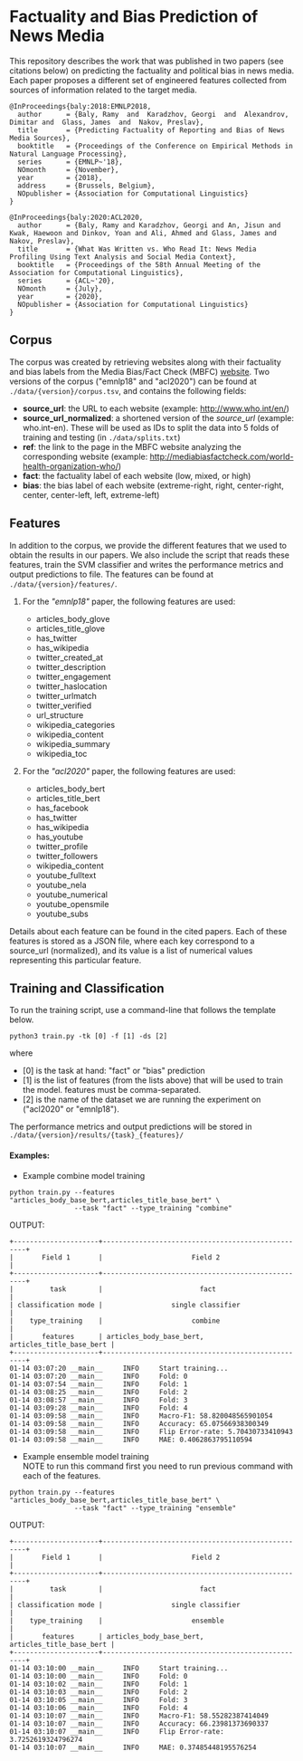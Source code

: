 # Factuality and Bias Prediction of News Media

This repository describes the work that was published in two papers (see citations below) on predicting the factuality and political bias in news media. Each paper proposes a different set of engineered features collected from sources of information related to the target media.

```
@InProceedings{baly:2018:EMNLP2018,
  author      = {Baly, Ramy  and  Karadzhov, Georgi  and  Alexandrov, Dimitar and  Glass, James  and  Nakov, Preslav},
  title       = {Predicting Factuality of Reporting and Bias of News Media Sources},  
  booktitle   = {Proceedings of the Conference on Empirical Methods in Natural Language Processing},
  series      = {EMNLP~'18},
  NOmonth     = {November},
  year        = {2018},
  address     = {Brussels, Belgium},
  NOpublisher = {Association for Computational Linguistics}
}
```

```
@InProceedings{baly:2020:ACL2020,
  author      = {Baly, Ramy and Karadzhov, Georgi and An, Jisun and Kwak, Haewoon and Dinkov, Yoan and Ali, Ahmed and Glass, James and Nakov, Preslav},
  title       = {What Was Written vs. Who Read It: News Media Profiling Using Text Analysis and Social Media Context},  
  booktitle   = {Proceedings of the 58th Annual Meeting of the Association for Computational Linguistics},
  series      = {ACL~'20},
  NOmonth     = {July},
  year        = {2020},
  NOpublisher = {Association for Computational Linguistics}
}
```

## Corpus
The corpus was created by retrieving websites along with their factuality and bias labels from the Media Bias/Fact Check (MBFC) [website](http://mediabiasfactcheck.com/).  Two versions of the corpus ("emnlp18" and "acl2020") can be found at `./data/{version}/corpus.tsv`, and contains the following fields:
* **source_url**: the URL to each website (example: http://www.who.int/en/)
* **source_url_normalized**: a shortened version of the *source_url* (example: who.int-en). These will be used as IDs to split the data into 5 folds of training and testing (in `./data/splits.txt`)
* **ref**: the link to the page in the MBFC website analyzing the corresponding website (example: http://mediabiasfactcheck.com/world-health-organization-who/)
* **fact**: the factuality label of each website (low, mixed, or high)
* **bias**: the bias label of each website (extreme-right, right, center-right, center, center-left, left, extreme-left)

## Features
In addition to the corpus, we provide the different features that we used to obtain the results in our papers. We also include the script that reads these features, train the SVM classifier and writes the performance metrics and output predictions to file.  The features can be found at `./data/{version}/features/`.

1. For the *"emnlp18"* paper, the following features are used:
    - articles_body_glove
    - articles_title_glove
	- has_twitter
	- has_wikipedia
	- twitter_created_at
	- twitter_description
	- twitter_engagement
    - twitter_haslocation
	- twitter_urlmatch
	- twitter_verified
	- url_structure
	- wikipedia_categories
	- wikipedia_content
	- wikipedia_summary
	- wikipedia_toc

2. For the *"acl2020"* paper, the following features are used:
	- articles_body_bert
	- articles_title_bert
	- has_facebook
	- has_twitter
	- has_wikipedia
	- has_youtube
	- twitter_profile
	- twitter_followers
	- wikipedia_content
	- youtube_fulltext
	- youtube_nela
	- youtube_numerical
	- youtube_opensmile
    - youtube_subs

Details about each feature can be found in the cited papers. Each of these features is stored as a JSON file, where each key correspond to a source_url (normalized), and its value is a list of numerical values representing this particular feature.

## Training and Classification
To run the training script, use a command-line that follows the template below.

```
python3 train.py -tk [0] -f [1] -ds [2]
```

where
* [0] is the task at hand: "fact" or "bias" prediction
* [1] is the list of features (from the lists above) that will be used to train the model. features must be comma-separated.
* [2] is the name of the dataset we are running the experiment on ("acl2020" or "emnlp18").

The performance metrics and output predictions will be stored in `./data/{version}/results/{task}_{features}/`

#### Examples:
* Example combine model training
```
python train.py --features "articles_body_base_bert,articles_title_base_bert" \
				--task "fact" --type_training "combine"
```
OUTPUT:
```
+---------------------+---------------------------------------------------+
|       Field 1       |                      Field 2                      |
+---------------------+---------------------------------------------------+
|         task        |                        fact                       |
| classification mode |                 single classifier                 |
|    type_training    |                      combine                      |
|       features      | articles_body_base_bert, articles_title_base_bert |
+---------------------+---------------------------------------------------+
01-14 03:07:20 __main__     INFO     Start training...
01-14 03:07:20 __main__     INFO     Fold: 0
01-14 03:07:54 __main__     INFO     Fold: 1
01-14 03:08:25 __main__     INFO     Fold: 2
01-14 03:08:57 __main__     INFO     Fold: 3
01-14 03:09:28 __main__     INFO     Fold: 4
01-14 03:09:58 __main__     INFO     Macro-F1: 58.820048565901054
01-14 03:09:58 __main__     INFO     Accuracy: 65.07566938300349
01-14 03:09:58 __main__     INFO     Flip Error-rate: 5.70430733410943
01-14 03:09:58 __main__     INFO     MAE: 0.4062863795110594
```

* Example ensemble model training  
NOTE to run this command first you need to run previous command with each of the features.
```
python train.py --features "articles_body_base_bert,articles_title_base_bert" \
				--task "fact" --type_training "ensemble"
```
OUTPUT:
```
+---------------------+---------------------------------------------------+
|       Field 1       |                      Field 2                      |
+---------------------+---------------------------------------------------+
|         task        |                        fact                       |
| classification mode |                 single classifier                 |
|    type_training    |                      ensemble                     |
|       features      | articles_body_base_bert, articles_title_base_bert |
+---------------------+---------------------------------------------------+
01-14 03:10:00 __main__     INFO     Start training...
01-14 03:10:00 __main__     INFO     Fold: 0
01-14 03:10:02 __main__     INFO     Fold: 1
01-14 03:10:03 __main__     INFO     Fold: 2
01-14 03:10:05 __main__     INFO     Fold: 3
01-14 03:10:06 __main__     INFO     Fold: 4
01-14 03:10:07 __main__     INFO     Macro-F1: 58.55282387414049
01-14 03:10:07 __main__     INFO     Accuracy: 66.23981373690337
01-14 03:10:07 __main__     INFO     Flip Error-rate: 3.7252619324796274
01-14 03:10:07 __main__     INFO     MAE: 0.37485448195576254
```